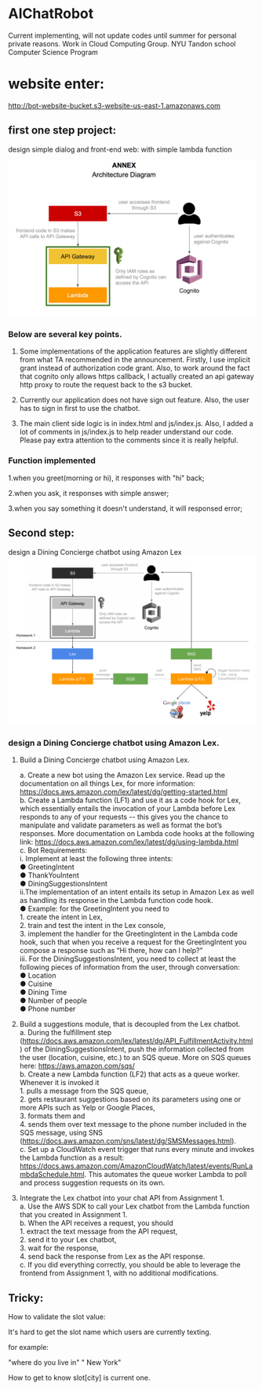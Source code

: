 # AIChatRobot
Current implementing, will not update codes until summer for personal private reasons.
Work in Cloud Computing Group.
NYU Tandon school Computer Science Program


# website enter:
http://bot-website-bucket.s3-website-us-east-1.amazonaws.com


## first one step project:
design simple dialog and front-end web:
with simple lambda function

![](img/image1.png)

### Below are several key points. 
1. Some implementations of the application features are slightly different from what TA recommended in the announcement. Firstly, I use implicit grant instead of authorization code grant. Also, to work around the fact that cognito only allows https callback, I actually created an api gateway http proxy to route the request back to the s3 bucket. 

2. Currently our application does not have sign out feature. Also, the user has to sign in first to use the chatbot.

3. The main client side logic is in index.html and js/index.js. Also, I added a lot of comments in js/index.js to help reader understand our code. Please pay extra attention to the comments since it is really helpful. 
### Function implemented
1.when you greet(morning or hi), it responses with "hi" back;

2.when you ask, it responses with simple answer;

3.when you say something it doesn't understand, it will responsed error;


## Second step:
design a Dining Concierge chatbot using Amazon Lex  
![](img/image2.png)
### design a Dining Concierge chatbot using Amazon Lex. 
1.	Build a Dining Concierge chatbot using Amazon Lex.  

	a.	Create a new bot using the Amazon Lex service. Read up the documentation on all things Lex, for more information: https://docs.aws.amazon.com/lex/latest/dg/getting-started.html  
	b.	Create a Lambda function (LF1) and use it as a code hook for Lex, which essentially entails the invocation of your Lambda before Lex responds to any of your requests -- this gives you the chance to manipulate and validate parameters as well as format the bot’s responses. More documentation on Lambda code hooks at the following link: https://docs.aws.amazon.com/lex/latest/dg/using-lambda.html  
	c.	Bot Requirements:  
		i.	Implement at least the following three intents:  
		●	GreetingIntent  
		●	ThankYouIntent  
		●	DiningSuggestionsIntent  
		ii.The implementation of an intent entails its setup in Amazon Lex as well as handling its response in the Lambda function code hook.  
		●	Example: for the GreetingIntent you need to   
			1. create the intent in Lex,  
			2. train and test the intent in the Lex console,   
			3. implement the handler for the GreetingIntent in the Lambda code hook, such that when you receive a request for the GreetingIntent you compose a response such as “Hi there, how can I help?”  
		iii.	For the DiningSuggestionsIntent, you need to collect at least the following pieces of information from the user, through conversation:  
		●	Location  
		●	Cuisine  
		●	Dining Time  
		●	Number of people  
		●	Phone number  
2.	Build a suggestions module, that is decoupled from the Lex chatbot.  
	a.	During the fulfillment step (https://docs.aws.amazon.com/lex/latest/dg/API_FulfillmentActivity.html) of the DiningSuggestionsIntent, push the information collected from the user (location, cuisine, etc.) to an SQS queue. More on SQS queues here: https://aws.amazon.com/sqs/  
	b.	Create a new Lambda function (LF2) that acts as a queue worker. Whenever it is invoked it   
		1. pulls a message from the SQS queue,  
		2. gets restaurant suggestions based on its parameters using one or more APIs such as Yelp or Google Places,   
		3. formats them and   
		4. sends them over text message to the phone number included in the SQS message, using SNS (https://docs.aws.amazon.com/sns/latest/dg/SMSMessages.html).  
	c.	Set up a CloudWatch event trigger that runs every minute and invokes the Lambda function as a result: https://docs.aws.amazon.com/AmazonCloudWatch/latest/events/RunLambdaSchedule.html. This automates the queue worker Lambda to poll and process suggestion requests on its own.  
3.	Integrate the Lex chatbot into your chat API from Assignment 1.  
	a.	Use the AWS SDK to call your Lex chatbot from the Lambda function that you created in Assignment 1.  
	b.	When the API receives a request, you should   
		1. extract the text message from the API request,  
		2. send it to your Lex chatbot,   
		3. wait for the response,  
		4. send back the response from Lex as the API response.  
	c.	If you did everything correctly, you should be able to leverage the frontend from Assignment 1, with no additional modifications.  
	
## Tricky:

How to validate the slot value:

It's hard to get the slot name which users are currently texting.

for example:

"where do you live in" " New York"

How to get to know slot[city] is current one.
	





